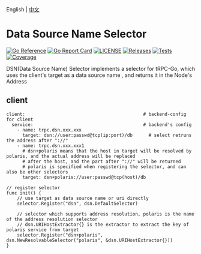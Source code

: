 English | [中文](README.zh_CN.md)

# Data Source Name Selector

[![Go Reference](https://pkg.go.dev/badge/github.com/trpc-ecosystem/go-selector-dsn.svg)](https://pkg.go.dev/github.com/trpc-ecosystem/go-selector-dsn)
[![Go Report Card](https://goreportcard.com/badge/trpc.group/trpc-go/trpc-naming-polarismesh)](https://goreportcard.com/report/trpc.group/trpc-go/trpc-naming-polarismesh)
[![LICENSE](https://img.shields.io/badge/license-Apache--2.0-green.svg)](https://github.com/trpc-ecosystem/go-selector-dsn/blob/main/LICENSE)
[![Releases](https://img.shields.io/github/release/trpc-ecosystem/go-selector-dsn.svg?style=flat-square)](https://github.com/trpc-ecosystem/go-selector-dsn/releases)
[![Tests](https://github.com/trpc-ecosystem/go-selector-dsn/actions/workflows/prc.yml/badge.svg)](https://github.com/trpc-ecosystem/go-selector-dsn/actions/workflows/prc.yml)
[![Coverage](https://codecov.io/gh/trpc-ecosystem/go-selector-dsn/branch/main/graph/badge.svg)](https://app.codecov.io/gh/trpc-ecosystem/go-selector-dsn/tree/main)

DSN(Data Source Name) Selector implements a selector for tRPC-Go, which uses the client's target as a data source name , and returns it in the Node's Address

## client
```
client:                                            # backend-config for client
  service:                                         # backend's config
    - name: trpc.dsn.xxx.xxx         
      target: dsn://user:passwd@tcp(ip:port)/db      # select retruns the address after "://"
    - name: trpc.dsn.xxx.xxx1         
      # dsn+polaris means that the host in target will be resolved by polaris, and the actual address will be replaced 
      # after the host, and the part after "://" will be returned
      # polaris is specified when registering the selector, and can also be other selectors
      target: dsn+polaris://user:passwd@tcp(host)/db
```

```
// register selector
func init() {
    // use target as data source name or uri directly
    selector.Register("dsn", dsn.DefaultSelector)

    // selector which supports address resolution, polaris is the name of the address resolution selector
    // dsn.URIHostExtractor{} is the extractor to extract the key of polaris service from target
    selector.Register("dsn+polaris", dsn.NewResolvableSelector("polaris", &dsn.URIHostExtractor{}))
}

```
